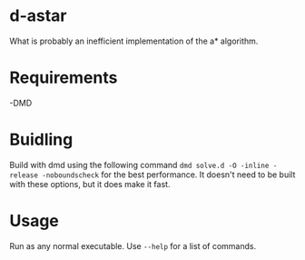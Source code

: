 # d-astar
What is probably an inefficient implementation of the a* algorithm.
# Requirements
-DMD
# Buidling
Build with dmd using the following command `dmd solve.d -O -inline -release -noboundscheck` for the best performance.
It doesn't need to be built with these options, but it does make it fast.
# Usage
Run as any normal executable. Use `--help` for a list of commands.